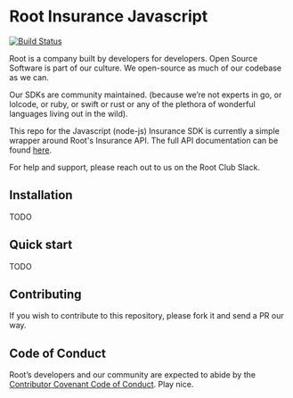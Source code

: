 # Root Insurance Javascript

[![Build Status](https://travis-ci.org/root-community/root-insurance-js.svg?branch=master)](https://travis-ci.org/root-community/root-insurance-js)


Root is a company built by developers for developers. Open Source Software is part of our culture. We open-source as much of our codebase as we can.

Our SDKs are community maintained. (because we’re not experts in go, or lolcode, or ruby, or swift or rust or any of the plethora of wonderful languages living out in the wild).

This repo for the Javascript (node-js) Insurance SDK  is currently a simple wrapper around Root's Insurance API. The full API documentation can be found [here](https://app.root.co.za/docs/insurance/api).

For help and support, please reach out to us on the Root Club Slack.

## Installation

TODO

## Quick start

TODO

## Contributing
If you wish to contribute to this repository, please fork it and send a PR our way.

## Code of Conduct
Root’s developers and our community are expected to abide by the [Contributor Covenant Code of Conduct](https://github.com/root-community/root-insurance-js/tree/master/CODE_OF_CONDUCT.md).
Play nice.
